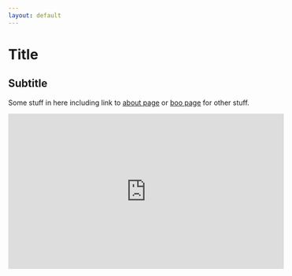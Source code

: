 ```yaml
---
layout: default
---
```


# Title

## Subtitle

Some stuff in here including link to [about page](web/about.md) or [boo page](web/boo.md) for other stuff.


<p align="center">
<iframe width="560" height="315" src="https://www.youtube.com/embed/_jsiJjwtc4U" title="YouTube video player" frameborder="0" allow="accelerometer; autoplay; clipboard-write; encrypted-media; gyroscope; picture-in-picture" allowfullscreen></iframe>
</p>

